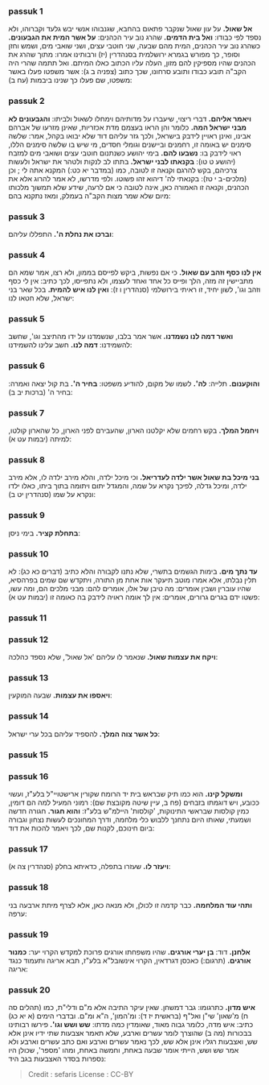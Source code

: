 
### passuk 1
<b>אל שאול.</b> על עון שאול שנקבר פתאום בהחבא, שגנבוהו אנשי יבש גלעד וקברוהו, ולא נספד לפי כבודו: 
<b>ואל בית הדמים.</b> שהרג נוב עיר הכהנים:
<b>על אשר המית את הגבעונים.</b> כשהרג נוב עיר הכהנים, המית מהם שבעה, שני חוטבי עצים, ושני שואבי מים, ושמש וחזן וסופר, כך מפורש בגמרא ירושלמית בסנהדרין (יז) ורבותינו אמרו: מתוך שהרג את הכהנים שהיו מספיקין להם מזון, העלה עליו הכתוב כאלו המיתם. ואל תתמה שהרי היה הקב"ה תובע כבודו ותובע סרחונו, שכך כתוב (צפניה ב ג): אשר משפטו פעלו באשר משפטו, שם פעלו כך שנינו ביבמות (עח ב):

### passuk 2
<b>ויאמר אליהם.</b> דברי ריצוי, שיעברו על מדותיהם וימחלו לשאול ולביתו: 
<b>והגבעונים לא מבני ישראל המה.</b> כלומר והן הראו בעצמם מדת אכזריות, שאינן מזרעו של אברהם אבינו, ואינן ראויין לידבק בישראל, ולכך גזר עליהם דוד שלא יבואו בקהל, אמר: שלשה סימנים יש באומה זו, רחמנים וביישנים וגומלי חסדים, מי שיש בו שלשה סימנים הללו, ראוי לידבק בו: 
<b>נשבעו להם.</b> בימי יהושע כשנתנום חוטבי עצים ושואבי מים למזבח (יהושע ט טו):
<b>בקנאתו לבני ישראל.</b> בתתו לב לנקות ולטהר את ישראל ולעשות צרכיהם, בקש להרגם וקנאה זו לטובה, כמו (במדבר יא כט:) המקנא אתה לי ; וכן (מלכים-ב י טז): בקנאתי לה' דיהוא זהו פשוטו. ולפי מדרשו, לא אמר להרוג אלא את הכהנים, וקנאה זו האמורה כאן, אינה לטובה כי אם לרעה, שידע שלא תמשוך מלכותו מיום שלא שמר מצות הקב"ה בעמלק, ומאז נתקנא בהם:

### passuk 3
<b>וברכו את נחלת ה'.</b> התפללו עליהם:

### passuk 4
<b>אין לנו כסף וזהב עם שאול.</b> כי אם נפשות, ביקש לפייסם בממון, ולא רצו, אמר שמא הם מתביישין זה מזה, הלך ופייס כל אחד ואחד לעצמו, ולא נתפייסו, לכך כתיב: אין לי כסף וזהב וגו', לשון יחיד, זו ראיתי בירושלמי (סנהדרין ו ז): 
<b>ואין לנו איש להמית.</b> בכל שאר בני ישראל, שלא חטאו לנו:

### passuk 5
<b>ואשר דמה לנו נשמדנו.</b> אשר אמר בלבו, שנשמדנו על ידו מהתיצב וגו', שחשב להשמידנו: 
<b>דמה לנו.</b> חשב עלינו להשמידנו:

### passuk 6
<b>והוקענום.</b> תלייה:
<b>לה'.</b> לשמו של מקום, להודיע משפטו: 
<b>בחיר ה'.</b> בת קול יצאה ואמרה: בחיר ה' (ברכות יב ב):

### passuk 7
<b>ויחמל המלך.</b> בקש רחמים שלא יקלטנו הארון, שהעבירם לפני הארון, כל שהארון קולטו, למיתה (יבמות עט א):

### passuk 8
<b>בני מיכל בת שאול אשר ילדה לעדריאל.</b> וכי מיכל ילדה, והלא מירב ילדה לו, אלא מירב ילדה, ומיכל גדלה, לפיכך נקרא על שמה, והמגדל יתום ויתומה בתוך ביתו, כאלו ילדו ונקרא על שמו (סנהדרין יט ב):

### passuk 9
<b>בתחלת קציר.</b> בימי ניסן:

### passuk 10
<b>עד נתך מים.</b> בימות הגשמים בתשרי, שלא נתנו לקבורה והלא כתיב (דברים כא כג): לא תלין נבלתו, אלא אמרו מוטב תיעקר אות אחת מן התורה, ויתקדש שם שמים בפרהסיא, שהיו עוברין ושבין אומרים: מה טיבן של אלו, אומרים להם: מבני מלכים הם, ומה עשו, פשטו ידם בגרים גרורים, אומרים: אין לך אומה ראויה לידבק בה כאומה זו (יבמות עט א):

### passuk 11

### passuk 12
<b>ויקח את עצמות שאול.</b> שנאמר לו עליהם 'אל שאול', שלא נספד כהלכה:

### passuk 13
<b>ויאספו את עצמות.</b> שבעה המוקעין:

### passuk 14
<b>כל אשר צוה המלך.</b> להספיד עליהם בכל ערי ישראל:

### passuk 15

### passuk 16
<b>ומשקל קינו.</b> הוא כמו תיק שבראש בית יד הרומח שקורין ארישטויי"ל בלע"ז, ועשוי ככובע, ויש דוגמתו בזבחים (פח ב, עיין שיטה מקובצת שם): רמוני המעיל למה הם דומין, כמין קולסות שבראשי התינוקות, 'קולסות' היילמ"ש בלע"ז: 
<b>והוא חגור.</b> חגורה חדשה ושמעתי, שאותו היום נתחנך ללבוש כלי מלחמה, ודרך המחונכים לעשות נצחון וגבורה ביום חינוכם, לקנות שם, לכך ויאמר להכות את דוד:

### passuk 17
<b>ויעזר לו.</b> שעזרו בתפלה, כדאיתא בחלק (סנהדרין צה א):

### passuk 18
<b>ותהי עוד המלחמה.</b> כבר קדמה זו לכולן, ולא מנאה כאן, אלא לצרף מיתת ארבעה בני ערפה:

### passuk 19
<b>אלחנן.</b> דוד:
<b>בן יערי אורגים.</b> שהיו משפחתו אורגים פרוכת למקדש הקרוי יער:
<b>כמנור אורגים.</b> (תרגום:) כאכסן דגרדאין, הקרוי אינשובל"א בלע"ז, תבא אריגה ותעמוד כנגד אריגה:

### passuk 20
<b>איש מדון.</b> כתרגומו: גבר דמשחן. שאין עיקר התיבה אלא מ"ם ודלי"ת, כמו (תהלים סה ח) מ'שאון' שי"ן ואל"ף (בראשית יז ד): ומ'המון', ה"א ומ"ם. ובדברי הימים (א יא כג) כתיב: איש מדה, כלומר גבוה מאוד, שאומדין כמה מדתו: 
<b>שש ושש וגו'.</b> פירשו רבותינו בבכורות (מה ב) שהוצרך לומר עשרים וארבע, שלא תאמר אצבעות שתי ידיו אינן אלא שש, ואצבעות רגליו אינן אלא שש, לכך נאמר עשרים וארבע ואם כתב עשרים וארבע ולא אמר שש ושש, הייתי אומר שבעה באחת, וחמשה באחת, ומהו 'מספר', שכולן היו נספרות בסדר האצבעות בגב היד:

>Credit : sefaris
>License : CC-BY